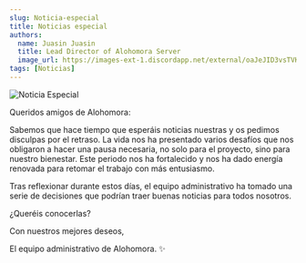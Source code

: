 ```yaml
---
slug: Noticia-especial
title: Noticias especial
authors:
  name: Juasin Juasin
  title: Lead Director of Alohomora Server
  image_url: https://images-ext-1.discordapp.net/external/oaJeJID3vsTVK2B52QrjTkhpniFUO5RpEUqM8lSJgmE/https/cravatar.eu/helmhead/Juasin/600.png?format=webp
tags: [Noticias]
---
```


![Noticia Especial](https://cdn.discordapp.com/attachments/362699438155759621/1287453361041309927/NOTICIA.png?ex=678541e0&is=6783f060&hm=2d8ec09b1f091bd3f46ba5260d36452305df8600f52678876aeaeae020d76732&)

<!-- truncate -->

Queridos amigos de Alohomora:

Sabemos que hace tiempo que esperáis noticias nuestras y os pedimos disculpas por el retraso. La vida nos ha presentado varios desafíos que nos obligaron a hacer una pausa necesaria, no solo para el proyecto, sino para nuestro bienestar. Este periodo nos ha fortalecido y nos ha dado energía renovada para retomar el trabajo con más entusiasmo.

Tras reflexionar durante estos días, el equipo administrativo ha tomado una serie de decisiones que podrían traer buenas noticias para todos nosotros.

¿Queréis conocerlas?

Con nuestros mejores deseos,

El equipo administrativo de Alohomora. ✨